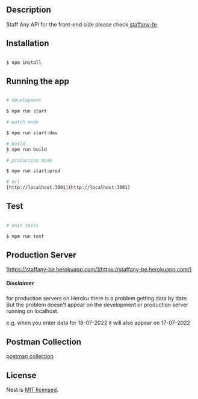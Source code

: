 ## Description

  
Staff Any API for the front-end side please check [staffany-fe](https://github.com/phaizt/staffany-fe)

  

## Installation

  

```bash

$ npm install

```

  

## Running the app

  

```bash

# development

$ npm run start

# watch mode

$ npm run start:dev

# build
$ npm run build  

# production mode

$ npm run start:prod

# url
[http://localhost:3001](http://localhost:3001)
```

  

## Test

  

```bash

# unit tests

$ npm run test

```

  

## Production Server
[https://staffany-be.herokuapp.com/](https://staffany-be.herokuapp.com/)

##### Disclaimer
for production servers on Heroku there is a problem getting data by date. But the problem doesn't appear on the development or production server running on localhost.

e.g. when you enter data for 18-07-2022 it will also appear on 17-07-2022

## Postman Collection
[postman collection](https://www.getpostman.com/collections/58d5f3803c9f7fd9e20d)

## License

  

Nest is [MIT licensed](LICENSE).
